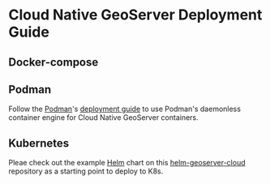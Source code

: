 # Cloud Native GeoServer Deployment Guide

## Docker-compose

## Podman

Follow the [Podman](https://podman.io/)'s [deployment guide](./podman/podman_overview.md) to use
Podman's daemonless container engine for Cloud Native GeoServer containers.


## Kubernetes

Pleae check out the example [Helm](https://helm.sh/) chart on this
[helm-geoserver-cloud](https://github.com/camptocamp/helm-geoserver-cloud)
repository as a starting point to deploy to K8s.